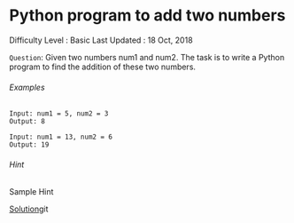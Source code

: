 # Python program to add two numbers

Difficulty Level : Basic
Last Updated : 18 Oct, 2018

`Question`: Given two numbers num1 and num2. The task is to write a Python program to find the addition of these two numbers.

###### Examples

```
Input: num1 = 5, num2 = 3
Output: 8

Input: num1 = 13, num2 = 6
Output: 19
```


###### Hint

Sample Hint

[Solution](/solutions/sample.py)git